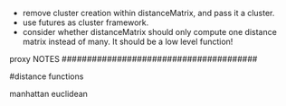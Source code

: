 - remove cluster creation within distanceMatrix, and pass it a cluster.
- use futures as cluster framework.
- consider whether distanceMatrix should only compute one distance matrix instead of many. It should be a low level function!


proxy NOTES
#######################################

#distance functions

manhattan
euclidean
